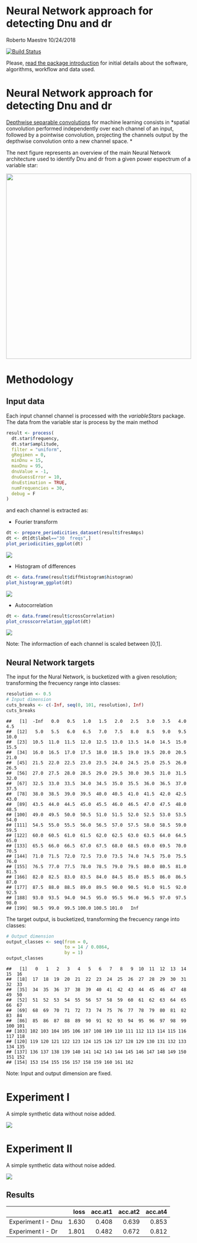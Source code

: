 Neural Network approach for detecting Dnu and dr
================
Roberto Maestre
10/24/2018

[![Build Status](https://travis-ci.org/rmaestre/variableStars.svg?branch=master)](https://travis-ci.org/rmaestre/variableStars)

Please, [read the package introduction](https://github.com/rmaestre/variableStars/blob/master/README.md) for initial details about the software, algorithms, workflow and data used.

Neural Network approach for detecting Dnu and dr
================================================

[Depthwise separable convolutions](https://arxiv.org/pdf/1610.02357.pdf) for machine learning consists in *spatial convolution performed independently over each channel of an input, followed by a pointwise convolution, projecting the channels output by the depthwise convolution onto a new channel space. *

The next figure represents an overview of the main Neural Network architecture used to identify Dnu and dr from a given power espectrum of a variable star:

<img src="https://raw.githubusercontent.com/rmaestre/variableStars/master/docs/figures/nn-approach.png" data-canonical-src="https://raw.githubusercontent.com/rmaestre/variableStars/master/docs/figures/nn-approach.png" width="500" />

Methodology
===========

Input data
----------

Each input channel channel is processed with the *variableStars* package. The data from the variable star is process by the main method

``` r
result <- process(
  dt.star$frequency,
  dt.star$amplitude,
  filter = "uniform",
  gRegimen = 0,
  minDnu = 15,
  maxDnu = 95,
  dnuValue = -1,
  dnuGuessError = 10,
  dnuEstimation = TRUE,
  numFrequencies = 30,
  debug = F
)
```

and each channel is extracted as:

-   Fourier transform

``` r
dt <- prepare_periodicities_dataset(result$fresAmps)
dt <- dt[dt$label=="30  freqs",]
plot_periodicities_ggplot(dt)
```

![](NN-dnudr_files/figure-markdown_github/unnamed-chunk-2-1.png)

-   Histogram of differences

``` r
dt <- data.frame(result$diffHistogram$histogram)
plot_histogram_ggplot(dt)
```

![](NN-dnudr_files/figure-markdown_github/unnamed-chunk-3-1.png)

-   Autocorrelation

``` r
dt <- data.frame(result$crossCorrelation)
plot_crosscorrelation_ggplot(dt)
```

![](NN-dnudr_files/figure-markdown_github/unnamed-chunk-4-1.png)

Note: The informaction of each channel is scaled between \[0,1\].

Neural Network targets
----------------------

The input for the Nural Network, is bucketized with a given resolution; transforming the frecuency range into classes:

``` r
resolution <- 0.5
# Input dimension
cuts_breaks <- c(-Inf, seq(0, 101, resolution), Inf)
cuts_breaks
```

    ##   [1]  -Inf   0.0   0.5   1.0   1.5   2.0   2.5   3.0   3.5   4.0   4.5
    ##  [12]   5.0   5.5   6.0   6.5   7.0   7.5   8.0   8.5   9.0   9.5  10.0
    ##  [23]  10.5  11.0  11.5  12.0  12.5  13.0  13.5  14.0  14.5  15.0  15.5
    ##  [34]  16.0  16.5  17.0  17.5  18.0  18.5  19.0  19.5  20.0  20.5  21.0
    ##  [45]  21.5  22.0  22.5  23.0  23.5  24.0  24.5  25.0  25.5  26.0  26.5
    ##  [56]  27.0  27.5  28.0  28.5  29.0  29.5  30.0  30.5  31.0  31.5  32.0
    ##  [67]  32.5  33.0  33.5  34.0  34.5  35.0  35.5  36.0  36.5  37.0  37.5
    ##  [78]  38.0  38.5  39.0  39.5  40.0  40.5  41.0  41.5  42.0  42.5  43.0
    ##  [89]  43.5  44.0  44.5  45.0  45.5  46.0  46.5  47.0  47.5  48.0  48.5
    ## [100]  49.0  49.5  50.0  50.5  51.0  51.5  52.0  52.5  53.0  53.5  54.0
    ## [111]  54.5  55.0  55.5  56.0  56.5  57.0  57.5  58.0  58.5  59.0  59.5
    ## [122]  60.0  60.5  61.0  61.5  62.0  62.5  63.0  63.5  64.0  64.5  65.0
    ## [133]  65.5  66.0  66.5  67.0  67.5  68.0  68.5  69.0  69.5  70.0  70.5
    ## [144]  71.0  71.5  72.0  72.5  73.0  73.5  74.0  74.5  75.0  75.5  76.0
    ## [155]  76.5  77.0  77.5  78.0  78.5  79.0  79.5  80.0  80.5  81.0  81.5
    ## [166]  82.0  82.5  83.0  83.5  84.0  84.5  85.0  85.5  86.0  86.5  87.0
    ## [177]  87.5  88.0  88.5  89.0  89.5  90.0  90.5  91.0  91.5  92.0  92.5
    ## [188]  93.0  93.5  94.0  94.5  95.0  95.5  96.0  96.5  97.0  97.5  98.0
    ## [199]  98.5  99.0  99.5 100.0 100.5 101.0   Inf

The target output, is bucketized, transforming the frecuency range into classes:

``` r
# Output dimension
output_classes <- seq(from = 0,
                      to = 14 / 0.0864,
                      by = 1)
output_classes
```

    ##   [1]   0   1   2   3   4   5   6   7   8   9  10  11  12  13  14  15  16
    ##  [18]  17  18  19  20  21  22  23  24  25  26  27  28  29  30  31  32  33
    ##  [35]  34  35  36  37  38  39  40  41  42  43  44  45  46  47  48  49  50
    ##  [52]  51  52  53  54  55  56  57  58  59  60  61  62  63  64  65  66  67
    ##  [69]  68  69  70  71  72  73  74  75  76  77  78  79  80  81  82  83  84
    ##  [86]  85  86  87  88  89  90  91  92  93  94  95  96  97  98  99 100 101
    ## [103] 102 103 104 105 106 107 108 109 110 111 112 113 114 115 116 117 118
    ## [120] 119 120 121 122 123 124 125 126 127 128 129 130 131 132 133 134 135
    ## [137] 136 137 138 139 140 141 142 143 144 145 146 147 148 149 150 151 152
    ## [154] 153 154 155 156 157 158 159 160 161 162

Note: Input and output dimension are fixed.

Experiment I
============

A simple synthetic data without noise added.

![](NN-dnudr_files/figure-markdown_github/unnamed-chunk-7-1.png)

Experiment II
=============

A simple synthetic data without noise added.

![](NN-dnudr_files/figure-markdown_github/unnamed-chunk-8-1.png)

Results
-------

|                    |   loss|  acc.at1|  acc.at2|  acc.at4|
|--------------------|------:|--------:|--------:|--------:|
| Experiment I - Dnu |  1.630|    0.408|    0.639|    0.853|
| Experiment I - Dr  |  1.801|    0.482|    0.672|    0.812|
